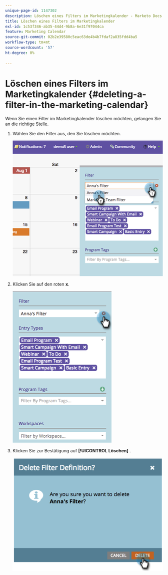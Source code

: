 ```yaml
---
unique-page-id: 1147302
description: Löschen eines Filters im Marketingkalender - Marketo Docs - Produktdokumentation
title: Löschen eines Filters im Marketingkalender
exl-id: 1c53f346-ab35-44d4-9b8a-6e31f97044ca
feature: Marketing Calendar
source-git-commit: 02b2e39580c5eac63de4b4b7fdaf2a835fdd4ba5
workflow-type: tm+mt
source-wordcount: '57'
ht-degree: 0%

---
```


# Löschen eines Filters im Marketingkalender {#deleting-a-filter-in-the-marketing-calendar}

Wenn Sie einen Filter im Marketingkalender löschen möchten, gelangen Sie an die richtige Stelle.

1. Wählen Sie den Filter aus, den Sie löschen möchten.

   ![](assets/image2014-9-24-11-3a27-3a32.png)

1. Klicken Sie auf den roten **x**.

   ![](assets/image2014-9-24-11-3a27-3a36.png)

1. Klicken Sie zur Bestätigung auf **[!UICONTROL Löschen]** .

   ![](assets/image2014-9-24-11-3a27-3a42.png)
